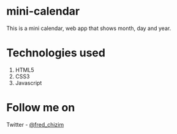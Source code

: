 # mini-calendar
This is a mini calendar, web app that shows month, day and year.

# Technologies used
1. HTML5
2. CSS3
3. Javascript

# Follow me on
Twitter - [@fred_chizim](https://www.twitter.com/fred_chizim "Fred")
